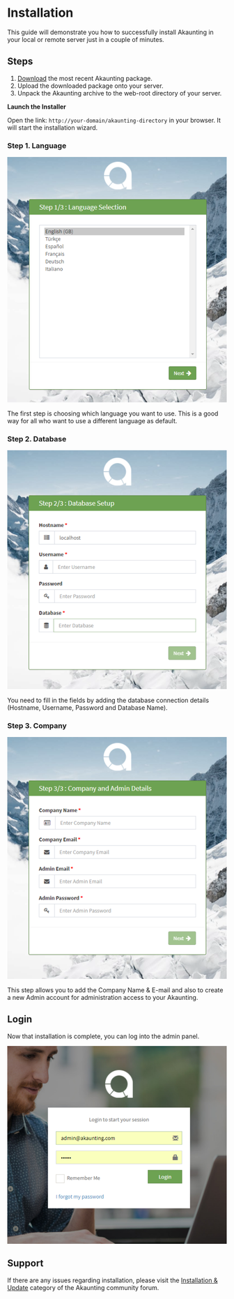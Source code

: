 Installation
============

This guide will demonstrate you how to successfully install Akaunting in your local or remote server just in a couple of minutes.

Steps
-----

1. [Download](https://akaunting.com/download) the most recent Akaunting package.
2. Upload the downloaded package onto your server.
3. Unpack the Akaunting archive to the web-root directory of your server.

**Launch the Installer**

Open the link: `http://your-domain/akaunting-directory` in your browser. It will start the installation wizard.

### Step 1. Language

![akaunting install language](_images/install_language.png)

The first step is choosing which language you want to use. This is a good way for all who want to use a different language as default.

### Step 2. Database

![akaunting install database](_images/install_database.png)

You need to fill in the fields by adding the database connection details (Hostname, Username, Password and Database Name). 

### Step 3. Company

![akaunting install company](_images/install_company.png)

This step allows you to add the Company Name & E-mail and also to create a new Admin account for administration access to your Akaunting. 

Login
-----

Now that installation is complete, you can log into the admin panel.

![akaunting login](_images/install_login.png)


Support
-------

If there are any issues regarding installation, please visit the [Installation & Update](https://akaunting.com/forum) category of the Akaunting community forum.
